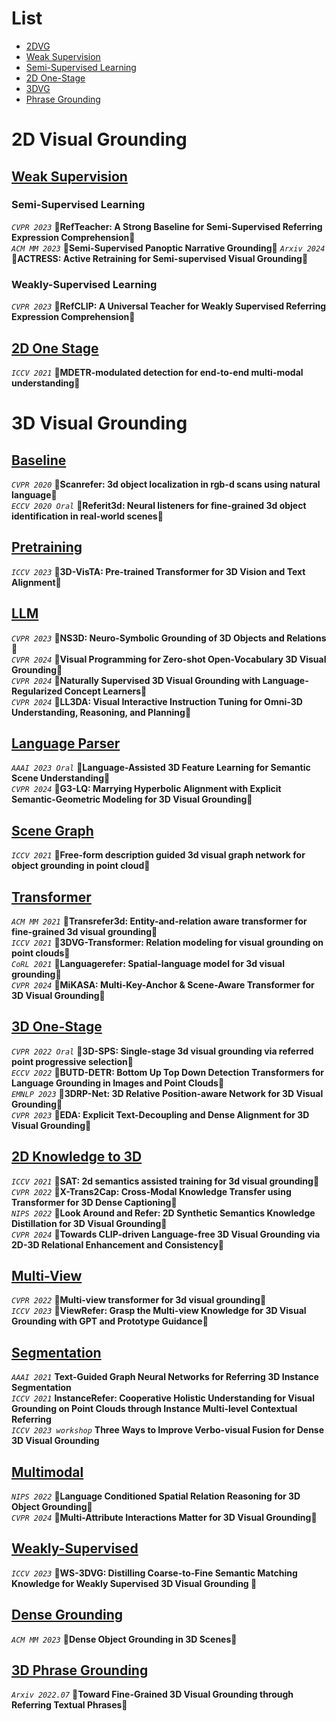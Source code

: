 # List 
- [2DVG](#2DVG)
- [Weak Supervision](#2DWS)
- [Semi-Supervised Learning](#2DSSL)
- [2D One-Stage](#2DOS)
- [3DVG](#3DVG)
- [Phrase Grounding](#3DPG)

<a name="2DVG"></a>
# 2D Visual Grounding

<a name="2DWS"></a>
## [Weak Supervision]()

<a name="2DSSL"></a>
### Semi-Supervised Learning
*`CVPR 2023`* **🎐RefTeacher: A Strong Baseline for Semi-Supervised Referring Expression Comprehension🎐**  
*`ACM MM 2023`* **🎐Semi-Supervised Panoptic Narrative Grounding🎐** 
*`Arxiv 2024`* **🎐ACTRESS: Active Retraining for Semi-supervised Visual Grounding🎐** 

### Weakly-Supervised Learning
*`CVPR 2023`* **🎐RefCLIP: A Universal Teacher for Weakly Supervised Referring Expression Comprehension🎐** 

<a name="2DOS"></a>
## [2D One Stage]()
*`ICCV 2021`* **🎐MDETR-modulated detection for end-to-end multi-modal understanding🎐**  

<a name="3DVG"></a>
# 3D Visual Grounding
## [Baseline]()
*`CVPR 2020`* **🎐Scanrefer: 3d object localization in rgb-d scans using natural language🎐**  
*`ECCV 2020 Oral`* **🎐Referit3d: Neural listeners for fine-grained 3d object identification in real-world scenes🎐**  

## [Pretraining]()
*`ICCV 2023`* **🎐3D-VisTA: Pre-trained Transformer for 3D Vision and Text Alignment🎐**

## [LLM]()
*`CVPR 2023`* **🎐NS3D: Neuro-Symbolic Grounding of 3D Objects and Relations🎐**  
*`CVPR 2024`* **🎐Visual Programming for Zero-shot Open-Vocabulary 3D Visual Grounding🎐**  
*`CVPR 2024`* **🎐Naturally Supervised 3D Visual Grounding with Language-Regularized Concept Learners🎐**  
*`CVPR 2024`* **🎐LL3DA: Visual Interactive Instruction Tuning for Omni-3D Understanding, Reasoning, and Planning🎐**  

## [Language Parser]()
*`AAAI 2023 Oral`* **🎐Language-Assisted 3D Feature Learning for Semantic Scene Understanding🎐**  
*`CVPR 2024`* **🎐G3-LQ: Marrying Hyperbolic Alignment with Explicit Semantic-Geometric Modeling for 3D Visual Grounding🎐**  

## [Scene Graph]()
*`ICCV 2021`* **🎐Free-form description guided 3d visual graph network for object grounding in point cloud🎐**  

## [Transformer]()
*`ACM MM 2021`* **🎐Transrefer3d: Entity-and-relation aware transformer for fine-grained 3d visual grounding🎐**  
*`ICCV 2021`* **🎐3DVG-Transformer: Relation modeling for visual grounding on point clouds🎐**  
*`CoRL 2021`* **🎐Languagerefer: Spatial-language model for 3d visual grounding🎐**  
*`CVPR 2024`* **🎐MiKASA: Multi-Key-Anchor & Scene-Aware Transformer for 3D Visual Grounding🎐**  

## [3D One-Stage]()
*`CVPR 2022 Oral`* **🎐3D-SPS: Single-stage 3d visual grounding via referred point progressive selection🎐**  
*`ECCV 2022`* **🎐BUTD-DETR: Bottom Up Top Down Detection Transformers for Language Grounding in Images and Point Clouds🎐**  
*`EMNLP 2023`* **🎐3DRP-Net: 3D Relative Position-aware Network for 3D Visual Grounding🎐**  
*`CVPR 2023`* **🎐EDA: Explicit Text-Decoupling and Dense Alignment for 3D Visual Grounding🎐**  

## [2D Knowledge to 3D]()
*`ICCV 2021`* **🎐SAT: 2d semantics assisted training for 3d visual grounding🎐**  
*`CVPR 2022`* **🎐X-Trans2Cap: Cross-Modal Knowledge Transfer using Transformer for 3D Dense Captioning🎐**  
*`NIPS 2022`* **🎐Look Around and Refer: 2D Synthetic Semantics Knowledge Distillation for 3D Visual Grounding🎐**  
*`CVPR 2024`* **🎐Towards CLIP-driven Language-free 3D Visual Grounding via 2D-3D Relational Enhancement and Consistency🎐**  

## [Multi-View]()
*`CVPR 2022`* **🎐Multi-view transformer for 3d visual grounding🎐**  
*`ICCV 2023`* **🎐ViewRefer: Grasp the Multi-view Knowledge for 3D Visual Grounding with GPT and Prototype Guidance🎐**  

## [Segmentation]()
*`AAAI 2021`* **Text-Guided Graph Neural Networks for Referring 3D Instance Segmentation**  
*`ICCV 2021`* **InstanceRefer: Cooperative Holistic Understanding for Visual Grounding on Point Clouds through Instance Multi-level Contextual Referring**  
*`ICCV 2023 workshop`* **Three Ways to Improve Verbo-visual Fusion for Dense 3D Visual Grounding**  

## [Multimodal]()
*`NIPS 2022`* **🎐Language Conditioned Spatial Relation Reasoning for 3D Object Grounding🎐**  
*`CVPR 2024`* **🎐Multi-Attribute Interactions Matter for 3D Visual Grounding🎐**

## [Weakly-Supervised]()
*`ICCV 2023`* **🎐WS-3DVG: Distilling Coarse-to-Fine Semantic Matching Knowledge for Weakly Supervised 3D Visual Grounding 🎐**

## [Dense Grounding]()
*`ACM MM 2023`* **🎐Dense Object Grounding in 3D Scenes🎐**

<a name="3DPG"></a>
## [3D Phrase Grounding]()
*`Arxiv 2022.07`* **🎐Toward Fine-Grained 3D Visual Grounding through Referring Textual Phrases🎐**
